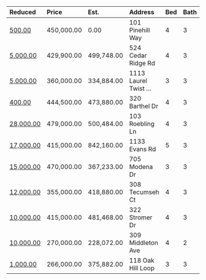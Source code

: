 | Reduced                                                                                | Price      | Est.       | Address                | Bed | Bath | Size | Value | Days | Lot  | Year | HOA | Open |
| :------------------------------------------------------------------------------------- | :--------- | :--------- | :--------------------- | :-- | :--- | :--- | :---- | :--- | :--- | :--- | :-- | :--- |
| [500.00](https://www.movoto.com/home/101-pinehill-way-cary-nc-27513-413_2320575)       | 450,000.00 | 0.00       | 101 Pinehill Way       | 4   | 3    | 2494 | 180   | 86   | 0.34 | 1988 | 21  |      |
| [5,000.00](https://www.movoto.com/home/524-cedar-ridge-rd-cary-nc-27513-413_2133553)   | 429,900.00 | 499,748.00 | 524 Cedar Ridge Rd     | 4   | 3    | 2474 |       |      |      |      |     |      |
| [5,000.00](https://www.movoto.com/home/1113-laurel-twist-rd-cary-nc-27513-413_2132772) | 360,000.00 | 334,884.00 | 1113 Laurel Twist  ... | 3   | 3    | 1947 | 185   | 22   | 3049 | 2017 | 150 |      |
| [400.00](https://www.movoto.com/home/320-barthel-dr-cary-nc-27513-413_2334906)         | 444,500.00 | 473,880.00 | 320 Barthel Dr         | 4   | 3    | 2872 |       |      |      |      |     |      |
| [28,000.00](https://www.movoto.com/home/103-roebling-ln-cary-nc-27513-413_2319752)     | 479,000.00 | 500,484.00 | 103 Roebling Ln        | 4   | 3    | 2796 | 171   | 90   | 0.31 | 1996 | 33  |      |
| [17,000.00](https://www.movoto.com/home/1133-evans-rd-cary-nc-27513-413_2060271)       | 415,000.00 | 842,160.00 | 1133 Evans Rd          | 5   | 3    | 3480 | 119   | 1588 | 0.97 | 1965 | 0   |      |
| [15,000.00](https://www.movoto.com/home/705-modena-dr-cary-nc-27513-413_2329174)       | 470,000.00 | 367,233.00 | 705 Modena Dr          | 3   | 3    | 2199 | 214   | 40   | 0.70 | 1995 | 0   |      |
| [12,000.00](https://www.movoto.com/home/308-tecumseh-ct-cary-nc-27513-413_2313026)     | 355,000.00 | 418,880.00 | 308 Tecumseh Ct        | 4   | 3    | 2464 | 144   | 127  | 0.29 | 2000 | 0   |      |
| [10,000.00](https://www.movoto.com/home/322-stromer-dr-cary-nc-27513-pid_9fiy43b5jh)   | 415,000.00 | 481,468.00 | 322 Stromer Dr         | 4   | 3    | 2561 |       |      |      |      |     |      |
| [10,000.00](https://www.movoto.com/home/309-middleton-ave-cary-nc-27513-413_2228546)   | 270,000.00 | 228,072.00 | 309 Middleton Ave      | 4   | 2    | 1326 | 204   | 137  | 0.33 | 1961 | 0   |      |
| [1,000.00](https://www.movoto.com/home/118-oak-hill-loop-cary-nc-27513-413_2311312)    | 266,000.00 | 375,882.00 | 118 Oak Hill Loop      | 3   | 3    | 2054 |       |      |      |      |     |      |